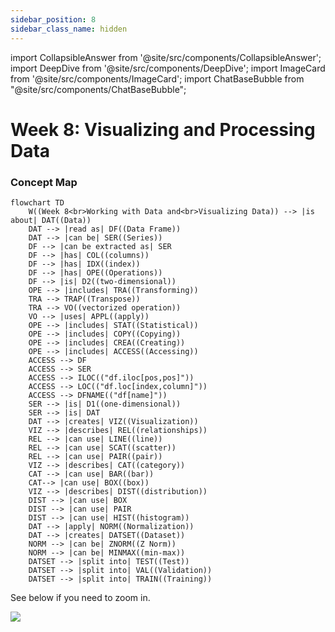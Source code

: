 ```yaml
---
sidebar_position: 8
sidebar_class_name: hidden
---
```


import CollapsibleAnswer from '@site/src/components/CollapsibleAnswer';
import DeepDive from '@site/src/components/DeepDive';
import ImageCard from '@site/src/components/ImageCard';
import ChatBaseBubble from "@site/src/components/ChatBaseBubble";

# Week 8: Visualizing and Processing Data


<ChatBaseBubble/>

### Concept Map

```mermaid
flowchart TD
    W((Week 8<br>Working with Data and<br>Visualizing Data)) --> |is about| DAT((Data))
    DAT --> |read as| DF((Data Frame))
    DAT --> |can be| SER((Series))
    DF --> |can be extracted as| SER
    DF --> |has| COL((columns))
    DF --> |has| IDX((index))
    DF --> |has| OPE((Operations))
    DF --> |is| D2((two-dimensional))
    OPE --> |includes| TRA((Transforming))
    TRA --> TRAP((Transpose))
    TRA --> VO((vectorized operation))
    VO --> |uses| APPL((apply))
    OPE --> |includes| STAT((Statistical))
    OPE --> |includes| COPY((Copying))
    OPE --> |includes| CREA((Creating))
    OPE --> |includes| ACCESS((Accessing))
    ACCESS --> DF
    ACCESS --> SER
    ACCESS --> ILOC(("df.iloc[pos,pos]"))
    ACCESS --> LOC(("df.loc[index,column]"))
    ACCESS --> DFNAME(("df[name]"))
    SER --> |is| D1((one-dimensional))
    SER --> |is| DAT
    DAT --> |creates| VIZ((Visualization))
    VIZ --> |describes| REL((relationships))
    REL --> |can use| LINE((line))
    REL --> |can use| SCAT((scatter))
    REL --> |can use| PAIR((pair))
    VIZ --> |describes| CAT((category))
    CAT --> |can use| BAR((bar))
    CAT--> |can use| BOX((box))
    VIZ --> |describes| DIST((distribution))
    DIST --> |can use| BOX
    DIST --> |can use| PAIR
    DIST --> |can use| HIST((histogram))
    DAT --> |apply| NORM((Normalization))
    DAT --> |creates| DATSET((Dataset))
    NORM --> |can be| ZNORM((Z Norm))
    NORM --> |can be| MINMAX((min-max))
    DATSET --> |split into| TEST((Test))
    DATSET --> |split into| VAL((Validation))
    DATSET --> |split into| TRAIN((Training))

```

See below if you need to zoom in.

![](https://www.dropbox.com/scl/fi/zwlnkasl3uv5gkvojvbih/DDW-Concept-Map-Week-8.drawio.png?rlkey=xz5s31ah1whlwlpsn8p3sqm8w&raw=1)
